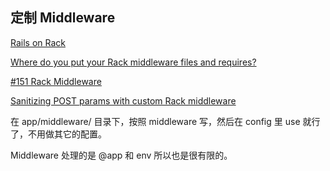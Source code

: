 ## 定制 Middleware

[Rails on Rack](http://guides.rubyonrails.org/rails_on_rack.html)

[Where do you put your Rack middleware files and requires?](http://stackoverflow.com/questions/3428343/where-do-you-put-your-rack-middleware-files-and-requires)

[#151 Rack Middleware](http://railscasts.com/episodes/151-rack-middleware)

[Sanitizing POST params with custom Rack middleware](http://pivotallabs.com/sanitizing-post-params-with-custom-rack-middleware/)

在 app/middleware/ 目录下，按照 middleware 写，然后在 config 里 use 就行了，不用做其它的配置。

Middleware 处理的是 @app 和 env 所以也是很有限的。
